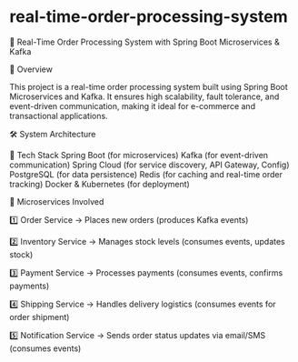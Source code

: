 # real-time-order-processing-system

🛒 Real-Time Order Processing System with Spring Boot Microservices & Kafka

🚀 Overview

This project is a real-time order processing system built using Spring Boot Microservices and Kafka. It ensures high scalability, fault tolerance, and event-driven communication, making it ideal for e-commerce and transactional applications.

🛠️ System Architecture

🔹 Tech Stack
Spring Boot (for microservices)
Kafka (for event-driven communication)
Spring Cloud (for service discovery, API Gateway, Config)
PostgreSQL (for data persistence)
Redis (for caching and real-time order tracking)
Docker & Kubernetes (for deployment)

🔹 Microservices Involved

1️⃣ Order Service → Places new orders (produces Kafka events)

2️⃣ Inventory Service → Manages stock levels (consumes events, updates stock)

3️⃣ Payment Service → Processes payments (consumes events, confirms payments)

4️⃣ Shipping Service → Handles delivery logistics (consumes events for order shipment)

5️⃣ Notification Service → Sends order status updates via email/SMS (consumes events)
